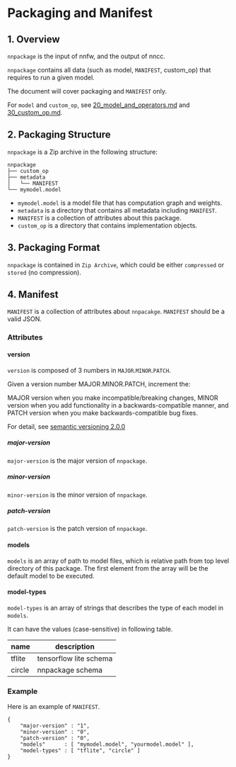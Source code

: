 # Packaging and Manifest

## 1. Overview

`nnpackage` is the input of nnfw, and the output of nncc.

`nnpackage` contains all data (such as model, `MANIFEST`, custom_op) that requires to run a given model.

The document will cover packaging and `MANIFEST` only.

For `model` and `custom_op`, see [20_model_and_operators.md](20_model_and_operators.md) and [30_custom_op.md](30_custom_op.md).

## 2. Packaging Structure

`nnpackage` is a Zip archive in the following structure:

```
nnpackage
├── custom_op
├── metadata
│   └── MANIFEST
└── mymodel.model
```

- `mymodel.model` is a model file that has computation graph and weights.
- `metadata` is a directory that contains all metadata including `MANIFEST`.
- `MANIFEST` is a collection of attributes about this package.
- `custom_op` is a directory that contains implementation objects.

## 3. Packaging Format

`nnpackage` is contained in `Zip Archive`, which could be either `compressed` or `stored` (no compression).

## 4. Manifest

`MANIFEST` is a collection of attributes about `nnpacakge`. `MANIFEST` should be a valid JSON.

### Attributes

#### version

`version` is composed of 3 numbers in `MAJOR`.`MINOR`.`PATCH`.

Given a version number MAJOR.MINOR.PATCH, increment the:

MAJOR version when you make incompatible/breaking changes,
MINOR version when you add functionality in a backwards-compatible manner, and
PATCH version when you make backwards-compatible bug fixes.

For detail, see [semantic versioning 2.0.0](https://semver.org/)

##### major-version

`major-version` is the major version of `nnpackage`.

##### minor-version

`minor-version` is the minor version of `nnpackage`.

##### patch-version

`patch-version` is the patch version of `nnpackage`.

#### models

`models` is an array of path to model files, which is relative path from top level directory of this package.
The first element from the array will be the default model to be executed.

#### model-types

`model-types` is an array of strings that describes the type of each model in `models`.

It can have the values (case-sensitive) in following table.

| name   | description            |
|--------|------------------------|
| tflite | tensorflow lite schema |
| circle | nnpackage schema       |

### Example

Here is an example of `MANIFEST`.

```
{
    "major-version" : "1",
    "minor-version" : "0",
    "patch-version" : "0",
    "models"      : [ "mymodel.model", "yourmodel.model" ],
    "model-types" : [ "tflite", "circle" ]
}
```

